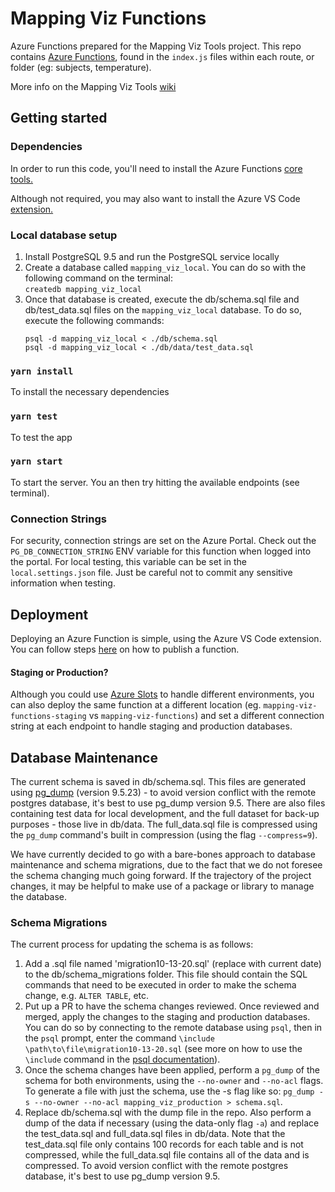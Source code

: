 # Mapping Viz Functions
Azure Functions prepared for the Mapping Viz Tools project. This repo contains [Azure Functions](https://docs.microsoft.com/en-us/azure/azure-functions/), found in the `index.js` files within each route, or folder (eg: subjects, temperature).  

More info on the Mapping Viz Tools [wiki](https://github.com/zooniverse/mapping-viz-tools/wiki/What-are-Azure-Functions%3F)

## Getting started
### Dependencies
In order to run this code, you'll need to install the Azure Functions [core tools.](https://docs.microsoft.com/en-us/azure/azure-functions/functions-run-local?tabs=macos%2Ccsharp%2Cbash#v2)

Although not required, you may also want to install the Azure VS Code [extension.](https://code.visualstudio.com/docs/azure/extensions)

### Local database setup
1. Install PostgreSQL 9.5 and run the PostgreSQL service locally 
2. Create a database called `mapping_viz_local`. You can do so with the following command on the terminal:  
`createdb mapping_viz_local`
3. Once that database is created, execute the db/schema.sql file and db/test_data.sql files on the `mapping_viz_local` database. To do so, execute the following commands:
   ```
   psql -d mapping_viz_local < ./db/schema.sql
   psql -d mapping_viz_local < ./db/data/test_data.sql 
   ```

### `yarn install`
To install the necessary dependencies

### `yarn test`
To test the app

### `yarn start`
To start the server. You an then try hitting the available endpoints (see terminal).

### Connection Strings
For security, connection strings are set on the Azure Portal. Check out the `PG_DB_CONNECTION_STRING` ENV variable for this function when logged into the portal. For local testing, this variable can be set in the `local.settings.json` file. Just be careful not to commit any sensitive information when testing. 

## Deployment
Deploying an Azure Function is simple, using the Azure VS Code extension. You can follow steps [here](https://docs.microsoft.com/en-us/azure/azure-functions/functions-create-first-function-vs-code?pivots=programming-language-javascript#publish-the-project-to-azure) on how to publish a function. 

#### Staging or Production?
Although you could use [Azure Slots](https://docs.microsoft.com/en-us/azure/azure-functions/functions-deployment-slots) to handle different environments, you can also deploy the same function at a different location (eg. `mapping-viz-functions-staging` vs `mapping-viz-functions`) and set a different connection string at each endpoint to handle staging and production databases.

## Database Maintenance
The current schema is saved in db/schema.sql. This files are generated using [pg_dump](https://www.postgresql.org/docs/9.5/app-pgdump.html) (version 9.5.23) - to avoid version conflict with the remote postgres database, it's best to use pg_dump version 9.5. There are also files containing test data for local development, and the full dataset for back-up purposes - those live in db/data. The full_data.sql file is compressed using the `pg_dump` command's built in compression (using the flag `--compress=9`).

We have currently decided to go with a bare-bones approach to database maintenance and schema migrations, due to the fact that we do not foresee the schema changing much going forward. If the trajectory of the project changes, it may be helpful to make use of a package or library to manage the database.

### Schema Migrations
The current process for updating the schema is as follows:
1. Add a .sql file named 'migration10-13-20.sql' (replace with current date) to the db/schema_migrations folder. This file should contain the SQL commands that need to be executed in order to make the schema change, e.g. `ALTER TABLE`, etc.
2. Put up a PR to have the schema changes reviewed. Once reviewed and merged, apply the changes to the staging and production databases. You can do so by connecting to the remote database using `psql`, then in the `psql` prompt, enter the command `\include \path\to\file\migration10-13-20.sql` (see more on how to use the `\include` command in the [psql documentation](https://www.postgresql.org/docs/9.5/app-psql.html)).
3. Once the schema changes have been applied, perform a `pg_dump` of the schema for both environments, using the `--no-owner` and `--no-acl` flags. To generate a file with just the schema, use the -s flag like so: `pg_dump -s --no-owner --no-acl mapping_viz_production > schema.sql`. 
4. Replace db/schema.sql with the dump file in the repo. Also perform a dump of the data if necessary (using the data-only flag `-a`) and replace the test_data.sql and full_data.sql files in db/data. Note that the test_data.sql file only contains 100 records for each table and is not compressed, while the full_data.sql file contains all of the data and is compressed. To avoid version conflict with the remote postgres database, it's best to use pg_dump version 9.5. 
